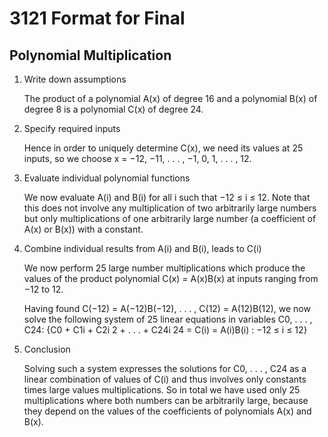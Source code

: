 # 3121 Format for Final

## Polynomial Multiplication

1. Write down assumptions

   The product of a polynomial A(x) of degree 16 and a polynomial B(x) of degree 8 is a polynomial C(x) of degree 24.

2. Specify required inputs

    Hence in order to uniquely determine C(x), we need its values at 25 inputs, so we choose x = −12, −11, . . . , −1, 0, 1, . . . , 12.

3. Evaluate individual polynomial functions

   We now evaluate A(i) and B(i) for all i such that −12 ≤ i ≤ 12. Note that this does not involve any multiplication of two arbitrarily large numbers but only multiplications of one arbitrarily large number (a coefficient of A(x) or B(x)) with a constant.

4. Combine individual results from A(i) and B(i), leads to C(i)

   We now perform 25 large number multiplications which produce the values of the product polynomial C(x) = A(x)B(x) at inputs ranging from −12 to 12.

   Having found C(−12) = A(−12)B(−12), . . . , C(12) = A(12)B(12), we now solve the following system of 25 linear equations in variables C0, . . . , C24: {C0 + C1i + C2i 2 + . . . + C24i 24 = C(i) = A(i)B(i) : −12 ≤ i ≤ 12}

5. Conclusion

   Solving such a system expresses the solutions for C0, . . . , C24 as a linear combination of values of C(i) and thus involves only constants times large values multiplications. So in total we have used only 25 multiplications where both numbers can be arbitrarily large, because they depend on the values of the coefficients of polynomials A(x) and B(x).

   
